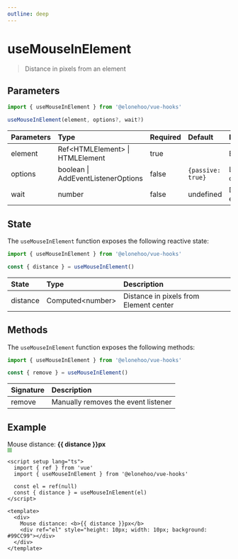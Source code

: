 ```yaml
---
outline: deep
---
```


<script setup lang="ts">
import { ref } from 'vue'
import { useMouseInElement } from '@elonehoo/vue-hooks'

const el = ref(null)
const { distance } = useMouseInElement(el)
</script>

# useMouseInElement

> Distance in pixels from an element

## Parameters

```typescript
import { useMouseInElement } from '@elonehoo/vue-hooks'

useMouseInElement(element, options?, wait?)
```

| Parameters | Type |	Required | Default | Description |
| :----------- | :---- | :-------- | :------- | :----------- |
| element |	Ref\<HTMLElement> \| HTMLElement | true |	| Element |
| options |	boolean \| AddEventListenerOptions | false | `{passive: true}` |	Listener options
| wait | number | false |	undefined |	Debounce event in ms |

## State

The `useMouseInElement` function exposes the following reactive state:

```typescript
import { useMouseInElement } from '@elonehoo/vue-hooks'

const { distance } = useMouseInElement()
```

| State |	Type | Description |
| :----------- | :---- | :----------- |
| distance | Computed\<number> | Distance in pixels from Element center |

## Methods

The `useMouseInElement` function exposes the following methods:


```typescript
import { useMouseInElement } from '@elonehoo/vue-hooks'

const { remove } = useMouseInElement()
```

| Signature |	Description |
| :----------- | :----------- |
| remove | Manually removes the event listener |

## Example

<div>
  Mouse distance: <b>{{ distance }}px</b>
  <div ref="el" style="height: 10px; width: 10px; background: #99CC99"></div>
</div>

```vue
<script setup lang="ts">
  import { ref } from 'vue'
  import { useMouseInElement } from '@elonehoo/vue-hooks'

  const el = ref(null)
  const { distance } = useMouseInElement(el)
</script>

<template>
  <div>
    Mouse distance: <b>{{ distance }}px</b>
    <div ref="el" style="height: 10px; width: 10px; background: #99CC99"></div>
  </div>
</template>
```
